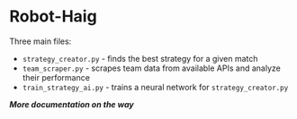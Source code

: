 # Robot-Haig

Three main files:
 * `strategy_creator.py` - finds the best strategy for a given match
 * `team_scraper.py` - scrapes team data from available APIs and analyze their performance
 * `train_strategy_ai.py` - trains a neural network for `strategy_creator.py`

*__More documentation on the way__*